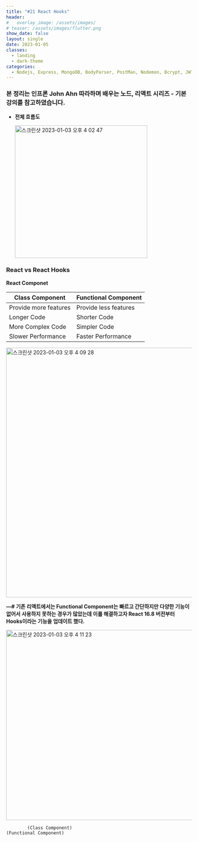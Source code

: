```yaml
---
title: "#21 React Hooks"
header:
#   overlay_image: /assets/images/
# teaser: /assets/images/flutter.png
show_date: false
layout: single
date: 2023-01-05
classes:
  - landing
  - dark-theme
categories:
  - Nodejs, Express, MongoDB, BodyParser, PostMan, Nodemon, Bcrypt, JWT, Auth, React, React Router Dom, CORS, Proxy, Concurrently, Antd CSS, Redux, React Hooks
---
```


### 본 정리는 인프론 John Ahn 따라하며 배우는 노드, 리액트 시리즈 - 기본 강의를 참고하였습니다.

- **전체 흐름도**
    
    <img width="359" alt="스크린샷 2023-01-03 오후 4 02 47" src="https://user-images.githubusercontent.com/79856225/210709252-6f6ada20-d5f6-448c-b2c6-ade4c358b4ff.png">
    

### React vs React Hooks

**React Componet** 

| Class Component | Functional Component |
| --- | --- |
| Provide more features | Provide less features |
| Longer Code | Shorter Code |
| More Complex Code | Simpler Code |
| Slower Performance | Faster Performance |

<img width="676" alt="스크린샷 2023-01-03 오후 4 09 28" src="https://user-images.githubusercontent.com/79856225/210709265-97a6b509-498a-4eba-b27e-625d4782b8a2.png">

**—# 기존 리액트에서는 Functional Component는 빠르고 간단하지만 다양한 기능이 없어서 사용하지 못하는 경우가 많았는데 이를 해결하고자 React 16.8 버전부터 Hooks이라는 기능을 업데이트 했다.** 

<img width="515" alt="스크린샷 2023-01-03 오후 4 11 23" src="https://user-images.githubusercontent.com/79856225/210709276-0d5daf13-aee1-414c-8182-68ee6253dd55.png">

            (Class Component)                                              (Functional Component)

